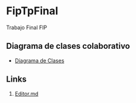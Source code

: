 # FipTpFinal
Trabajo Final FIP

## Diagrama de clases colaborativo
- [Diagrama de Clases](https://app.diagrams.net/#G1oMmDpNDCR5gD65UY-3julw2taP4tjYFS#%7B"pageId"%3A"9f46799a-70d6-7492-0946-bef42562c5a5"%7D "Diagrama de Clases")

## Links
1. [Editor.md](https://pandao.github.io/editor.md/en.html "Editor.md")
